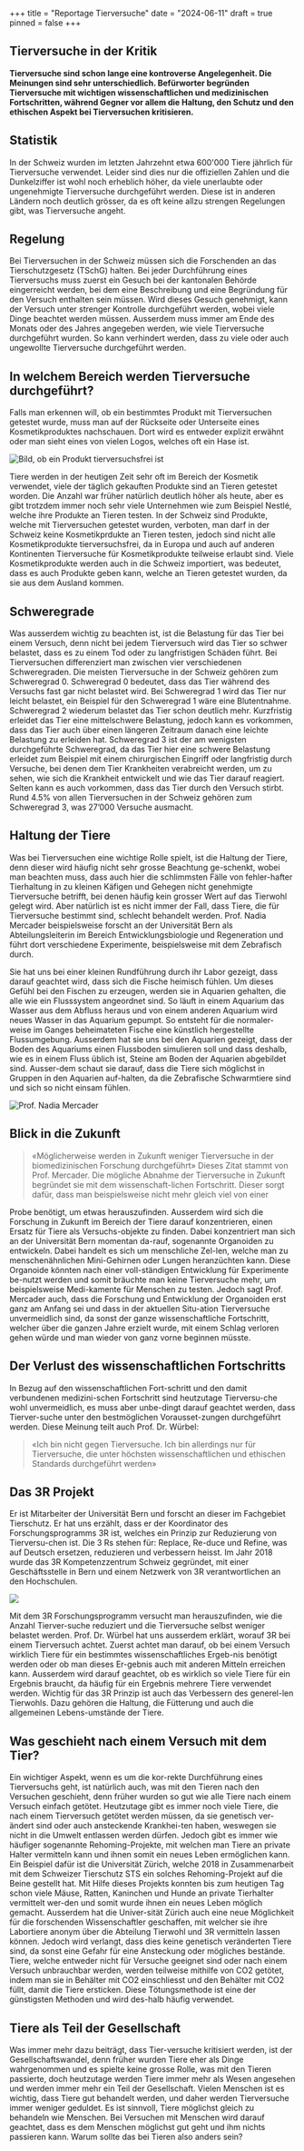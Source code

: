 +++
title = "Reportage Tierversuche"
date = "2024-06-11"
draft = true
pinned = false
+++
## Tierversuche in der Kritik

**Tierversuche sind schon lange eine kontroverse Angelegenheit. Die Meinungen sind sehr unterschiedlich. Befürworter begründen Tierversuche mit wichtigen wissenschaftlichen und medizinischen Fortschritten, während Gegner vor allem die Haltung, den Schutz und den ethischen Aspekt bei Tierversuchen kritisieren.**

## Statistik

In der Schweiz wurden im letzten Jahrzehnt etwa 600'000 Tiere jährlich für Tierversuche verwendet. Leider sind dies nur die offiziellen Zahlen und die Dunkelziffer ist wohl noch erheblich höher, da viele unerlaubte oder ungenehmigte Tierversuche durchgeführt werden. Diese ist in anderen Ländern noch deutlich grösser, da es oft keine allzu strengen Regelungen gibt, was Tierversuche angeht. 

## Regelung

Bei Tierversuchen in der Schweiz müssen sich die Forschenden an das Tierschutzgesetz (TSchG) halten. Bei jeder Durchführung eines Tierversuchs muss zuerst ein Gesuch bei der kantonalen Behörde eingerreicht werden, bei dem eine Beschreibung und eine Begründung für den Versuch enthalten sein müssen. Wird dieses Gesuch genehmigt, kann der Versuch unter strenger Kontrolle durchgeführt werden, wobei viele Dinge beachtet werden müssen. Ausserdem muss immer am Ende des Monats oder des Jahres angegeben werden, wie viele Tierversuche durchgeführt wurden. So kann verhindert werden, dass zu viele oder auch ungewollte Tierversuche durchgeführt werden. 

## In welchem Bereich werden Tierversuche durchgeführt?

Falls man erkennen will, ob ein bestimmtes Produkt mit Tierversuchen getestet wurde, muss man auf der Rückseite oder Unterseite eines Kosmetikproduktes nachschauen. Dort wird es entweder explizit erwähnt oder man sieht eines von vielen Logos, welches oft ein Hase ist.  

![Bild, ob ein Produkt tierversuchsfrei ist](bild_2024-06-11_091407675.png)

Tiere werden in der heutigen Zeit sehr oft im Bereich der Kosmetik verwendet, viele der täglich gekauften Produkte sind an Tieren getestet worden. Die Anzahl war früher natürlich deutlich höher als heute, aber es gibt trotzdem immer noch sehr viele Unternehmen wie zum Beispiel Nestlé, welche ihre Produkte an Tieren testen. In der Schweiz sind Produkte, welche mit Tierversuchen getestet wurden, verboten, man darf in der Schweiz keine Kosmetikprdukte an Tieren testen, jedoch 
sind nicht alle Kosmetikprodukte tierversuchsfrei, da in Europa und auch auf anderen Kontinenten Tierversuche für Kosmetikprodukte teilweise erlaubt sind. Viele Kosmetikprodukte werden auch in die Schweiz importiert, was bedeutet, dass es auch Produkte geben kann, welche an Tieren getestet wurden, da sie aus dem Ausland kommen.

## Schweregrade

Was ausserdem wichtig zu beachten ist, ist die Belastung für das Tier bei einem Versuch, denn nicht bei jedem Tierversuch wird das Tier so schwer belastet, dass es zu einem Tod oder zu langfristigen Schäden führt. Bei Tierversuchen differenziert man zwischen vier verschiedenen Schweregraden. Die meisten Tierversuche in der Schweiz gehören zum Schweregrad 0. Schweregrad 0 bedeutet, dass das Tier während des Versuchs fast gar nicht belastet wird. Bei Schweregrad 1 wird das Tier nur leicht belastet, ein Beispiel für den Schweregrad 1 wäre eine Blutentnahme. Schweregrad 2 wiederum belastet das Tier schon deutlich mehr. Kurzfristig erleidet das Tier eine mittelschwere Belastung, jedoch kann es vorkommen, dass das Tier auch über einen längeren Zeitraum danach eine leichte Belastung zu erleiden hat. Schweregrad 3 ist der am wenigsten durchgeführte Schweregrad, da das Tier hier eine schwere Belastung erleidet zum Beispiel mit einem chirurgischen Eingriff oder langfristig durch Versuche, bei denen dem Tier Krankheiten verabreicht werden, um zu sehen, wie sich die Krankheit entwickelt und wie das Tier darauf reagiert. Selten kann es auch vorkommen, dass das Tier durch den Versuch stirbt. Rund 
4.5% von allen Tierversuchen in der Schweiz gehören zum Schweregrad 3, was 27’000 Versuche ausmacht.

## Haltung der Tiere

Was bei Tierversuchen eine wichtige Rolle spielt, ist die Haltung der Tiere, denn dieser wird häufig nicht sehr grosse Beachtung ge-schenkt, wobei man beachten muss, dass auch hier die schlimmsten Fälle von fehler-hafter Tierhaltung in zu kleinen Käfigen und Gehegen nicht genehmigte Tierversuche betrifft, bei denen häufig kein grosser Wert auf das Tierwohl gelegt wird.
Aber natürlich ist es nicht immer der Fall, dass Tiere, die für Tierversuche bestimmt sind, schlecht behandelt werden. Prof. Nadia Mercader beispielsweise forscht an der Universität Bern als Abteilungsleiterin im Bereich Entwicklungsbiologie und Regeneration und führt dort verschiedene Experimente, beispielsweise mit dem Zebrafisch durch. 

Sie hat uns bei einer kleinen Rundführung durch ihr Labor gezeigt, dass darauf geachtet wird, dass sich die Fische heimisch fühlen. Um dieses Gefühl bei den Fischen zu erzeugen, werden sie in Aquarien gehalten, die alle wie ein Flusssystem angeordnet sind. So läuft in einem Aquarium das Wasser aus dem Abfluss heraus und von einem anderen Aquarium wird neues Wasser in das Aquarium gepumpt. So entsteht für die normaler-weise im Ganges beheimateten Fische eine künstlich hergestellte Flussumgebung.
Ausserdem hat sie uns bei den Aquarien gezeigt, dass der Boden des Aquariums einen Flussboden simulieren soll und dass deshalb, wie es in einem Fluss üblich ist, Steine am Boden der Aquarien abgebildet sind. Ausser-dem schaut sie darauf, dass die Tiere sich möglichst in Gruppen in den Aquarien auf-halten, da die Zebrafische Schwarmtiere sind und sich so nicht einsam fühlen. 

![Prof. Nadia Mercader](kopf.jpg)

## Blick in die Zukunft

> «Möglicherweise werden in Zukunft weniger Tierversuche in der biomedizinischen Forschung durchgeführt»
> Dieses Zitat stammt von Prof. Mercader. Die mögliche Abnahme der Tierversuche in Zukunft begründet sie mit dem wissenschaft-lichen Fortschritt. Dieser sorgt dafür, dass man beispielsweise nicht mehr gleich viel von einer 

Probe benötigt, um etwas herauszufinden. Ausserdem wird sich die Forschung in Zukunft im Bereich der Tiere darauf konzentrieren, einen Ersatz für Tiere als Versuchs-objekte zu finden. Dabei konzentriert man sich an der Universität Bern momentan da-rauf, sogenannte Organoiden zu entwickeln. Dabei handelt es sich um menschliche Zel-len, welche man zu menschenähnlichen Mini-Gehirnen oder Lungen heranzüchten kann. Diese Organoide könnten nach einer voll-ständigen Entwicklung für Experimente be-nutzt werden und somit bräuchte man keine Tierversuche mehr, um beispielsweise Medi-kamente für Menschen zu testen. Jedoch sagt Prof. Mercader auch, dass die Forschung und Entwicklung der Organoiden erst ganz am Anfang sei und dass in der aktuellen Situ-ation Tierversuche unvermeidlich sind, da sonst der ganze wissenschaftliche Fortschritt, welcher über die ganzen Jahre erzielt wurde, mit einem Schlag verloren gehen würde und man wieder von ganz vorne beginnen müsste.

## Der Verlust des wissenschaftlichen Fortschritts

In Bezug auf den wissenschaftlichen Fort-schritt und den damit verbundenen medizini-schen Fortschritt sind heutzutage Tierversu-che wohl unvermeidlich, es muss aber unbe-dingt darauf geachtet werden, dass Tierver-suche unter den bestmöglichen Vorausset-zungen durchgeführt werden. Diese Meinung teilt auch Prof. Dr. Würbel: 

> «Ich bin nicht gegen Tierversuche. Ich bin allerdings nur für Tierversuche, die unter höchsten wissenschaftlichen und ethischen Standards durchgeführt werden» 

## Das 3R Projekt

Er ist Mitarbeiter der Universität Bern und forscht an dieser im Fachgebiet Tierschutz. Er hat uns erzählt, dass er der Koordinator des Forschungsprogramms 3R ist, welches ein Prinzip zur Reduzierung von Tierversu-chen ist. Die 3 Rs stehen für: Replace, Re-duce und Refine, was auf Deutsch ersetzen, reduzieren und verbessern heisst. Im Jahr 2018 wurde das 3R Kompetenzzentrum Schweiz gegründet, mit einer Geschäftsstelle in Bern und einem Netzwerk von 3R verantwortlichen an den Hochschulen. 

![](hannophoto.jpg)

Mit dem 3R Forschungsprogramm versucht man herauszufinden, wie die Anzahl Tierver-suche reduziert und die Tierversuche selbst weniger belastet werden. Prof. Dr. Würbel hat uns ausserdem erklärt, worauf 3R bei einem Tierversuch achtet.  Zuerst achtet man darauf, ob bei einem Versuch wirklich Tiere für ein bestimmtes wissenschaftliches Ergeb-nis benötigt werden oder ob man dieses Er-gebnis auch mit anderen Mitteln erreichen kann. Ausserdem wird darauf geachtet, ob es wirklich so viele Tiere für ein Ergebnis braucht, da häufig für ein Ergebnis mehrere Tiere verwendet werden. Wichtig für das 3R Prinzip ist auch das Verbessern des generel-len Tierwohls. Dazu gehören die Haltung, die Fütterung und auch die allgemeinen Lebens-umstände der Tiere. 

## Was geschieht nach einem Versuch mit dem Tier?

Ein wichtiger Aspekt, wenn es um die kor-rekte Durchführung eines Tierversuchs geht, ist natürlich auch, was mit den Tieren nach den Versuchen geschieht, denn früher wurden so gut wie alle Tiere nach einem Versuch einfach getötet. Heutzutage gibt es immer noch viele Tiere, die nach einem Tierversuch getötet werden müssen, da sie genetisch ver-ändert sind oder auch ansteckende Krankhei-ten haben, weswegen sie nicht in die Umwelt entlassen werden dürfen. Jedoch gibt es immer wie häufiger sogenannte Rehoming-Projekte, mit welchen man Tiere an private Halter vermitteln kann und ihnen somit ein neues Leben ermöglichen kann. Ein Beispiel dafür ist die Universität Zürich, welche 2018 in Zusammenarbeit mit dem Schweizer Tierschutz STS ein solches Rehoming-Projekt auf die Beine gestellt hat. Mit Hilfe dieses Projekts konnten bis zum heutigen Tag schon viele Mäuse, Ratten, Kaninchen und Hunde an private Tierhalter vermittelt wer-den und somit wurde ihnen ein neues Leben möglich gemacht. Ausserdem hat die Univer-sität Zürich auch eine neue Möglichkeit für die forschenden Wissenschaftler geschaffen, mit welcher sie ihre Labortiere anonym über die Abteilung Tierwohl und 3R vermitteln lassen können. Jedoch wird verlangt, dass dies keine genetisch veränderten Tiere sind, da sonst eine Gefahr für eine Ansteckung oder mögliches bestände. 
Tiere, welche entweder nicht für Versuche geeignet sind oder nach einem Versuch unbrauchbar werden, werden teilweise mithilfe von CO2 getötet, indem man sie in Behälter mit CO2 einschliesst und den Behälter mit CO2 füllt, damit die Tiere ersticken. Diese Tötungsmethode ist eine der günstigsten Methoden und wird des-halb häufig verwendet. 

## Tiere als Teil der Gesellschaft

Was immer mehr dazu beiträgt, dass Tier-versuche kritisiert werden, ist der Gesellschaftswandel, denn früher wurden Tiere eher als Dinge wahrgenommen und es spielte keine grosse Rolle, was mit den Tieren passierte, doch heutzutage werden Tiere immer mehr als Wesen angesehen und werden immer mehr ein Teil der Gesellschaft. Vielen Menschen ist es wichtig, dass Tiere gut behandelt werden, und daher werden Tierversuche immer weniger geduldet. 
Es ist sinnvoll, Tiere möglichst gleich zu behandeln wie Menschen. Bei Versuchen mit Menschen wird darauf geachtet, dass es dem Menschen möglichst gut geht und ihm nichts passieren kann. Warum sollte das bei Tieren also anders sein?
